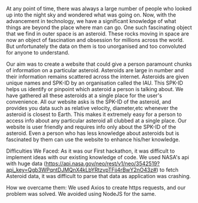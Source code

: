At any point of time, there was always a large number of people who looked up into the night sky and wondered what was going on. Now, with the advancement in technology, we have a significant knowledge of what things are beyond the place where man can go. One such fascinating object that we find in outer space is an asteroid. These rocks moving in space are now an object of fascination and obsession for millions across the world. But unfortunately the data on them is too unorganised and too convoluted for anyone to understand.

Our aim was to create a website that could give a person paramount chunks of information on a particular asteroid. Asteroids are large in number and their information remains scattered across the internet. Asteroids are given unique names and SPK-ID by an organisation called the IAU. This SPK-ID helps us identify or pinpoint which asteroid a person is talking about. We have gathered all these asteroids at a single place for the user's convenience. All our website asks is the SPK-ID of the asteroid, and provides you data such as relative velocity, diameter,etc whenever the asteroid is closest to Earth. This makes it extremely easy for a person to access info about any particular asteroid all clubbed at a single place. Our website is user friendly and requires info only about the SPK-ID of the asteroid. Even a person who has less knowledge about asteroids but is fascinated by them can use the website to enhance his/her knowledge.

Difficulties We Faced: As it was our First hackathon, it was difficult to implement ideas with our existing knowledge of code. We used NASA's api with huge data (https://api.nasa.gov/neo/rest/v1/neo/3542519?api_key=Qgb3WPqntDJMQnX4kLbYRtzvpTFjj4rBwY2nO43z#) to fetch Asteroid data, it was difficult to parse that data as application was crashing.

How we overcame them: We used Axios to create https requests, and our problem was solved. We avoided using NodeJS for the same.
